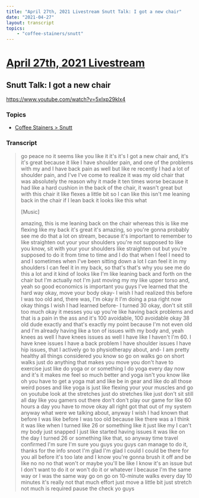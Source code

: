 ```yaml
---
title: "April 27th, 2021 Livestream Snutt Talk: I got a new chair"
date: "2021-04-27"
layout: transcript
topics:
    - "coffee-stainers/snutt"
---
```

# [April 27th, 2021 Livestream](../2021-04-27.md)
## Snutt Talk: I got a new chair
https://www.youtube.com/watch?v=5xIxp29klx4

### Topics
* [Coffee Stainers > Snutt](../topics/coffee-stainers/snutt.md)

### Transcript

> go peace no it seems like you like it it's it's I got a new chair and, it's it's great because it like I have shoulder pain, and one of the problems with my and I have back pain as well but like re recently I had a lot of shoulder pain, and I've I've come to realize it was my old chair that was absolutely the reason why it made it ten times worse because it had like a hard cushion in the back of the chair, it wasn't great but with this chair it like flexes a little bit so I can like this isn't me leaning back in the chair if I lean back it looks like this what
>
> [Music]
>
> amazing, this is me leaning back on the chair whereas this is like me flexing like my back it's great it's amazing, so you're gonna probably see me do that a lot on stream, because it's important to remember to like straighten out your your shoulders you're not supposed to like you know, sit with your your shoulders like straighten out but you're supposed to do it from time to time and I do that when I feel I need to and I sometimes when I've been sitting down a lot I can feel it in my shoulders I can feel it in my back, so that's that's why you see me do this a lot and it kind of looks like I'm like leaning back and forth on the chair but I'm actually not I'm just moving my my like upper torso and, yeah so good economics is important you guys I've learned that the hard way okay, move your body okay- I wish I had realized this before I was too old and, there was, I'm okay it I'm doing a psa right now okay things I wish I had learned before- I turned 30 okay, don't sit still too much okay it messes you up you're like having back problems and that is a pain in the ass and it's 100 avoidable, 100 avoidable okay 38 old dude exactly and that's exactly my point because I'm not even old and I'm already having like a ton of issues with my body and, yeah knees as well I have knees issues as well I have like I haven't I'm 60. I have knee issues I have a back problem I have shoulder issues I have hip issues, that I actively go to physiotherapy about, and- I am pretty healthy all things considered you know so go on walks go on short walks just do anything that makes you move you don't have to exercise just like do yoga or or something I do yoga every day now and it's it makes me feel so much better and yoga isn't you know like oh you have to get a yoga mat and like be in gear and like do all those weird poses and like yoga is just like flexing your your muscles and go on youtube look at the stretches just do stretches like just don't sit still all day like you gamers out there don't don't play our game for like 60 hours a day you have to move okay all right got that out of my system anyway what were we talking about, anyway I wish I had known that before I was like before I was too old because like there was a I think it was like when I turned like 26 or something like it just like my I can't my body just snapped I just like started having issues it was like on the day I turned 26 or something like that, so anyway time travel confirmed I'm sure I'm sure you guys you guys can manage to do it, thanks for the info snoot I'm glad I'm glad I could I could be there for you all before it's too late and I know you're gonna brush it off and be like no no no that won't or maybe you'll be like I know it's an issue but I don't want to do it or won't do it or whatever I because I'm the same way or I was the same way go on go on 10-minute walks every day 10 minutes it's really not that much effort just move a little bit just stretch not much is required pause the check yo guys
